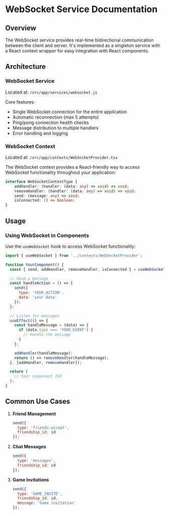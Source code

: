 # WebSocket Service Documentation

## Overview
The WebSocket service provides real-time bidirectional communication between the client and server. It's implemented as a singleton service with a React context wrapper for easy integration with React components.

## Architecture

### WebSocket Service
Located at: `/src/app/services/websocket.js`

Core features:
- Single WebSocket connection for the entire application
- Automatic reconnection (max 5 attempts)
- Ping/pong connection health checks
- Message distribution to multiple handlers
- Error handling and logging

### WebSocket Context
Located at: `/src/app/contexts/WebSocketProvider.tsx`

The WebSocket context provides a React-friendly way to access WebSocket functionality throughout your application:
```typescript
interface WebSocketContextType {
    addHandler: (handler: (data: any) => void) => void;
    removeHandler: (handler: (data: any) => void) => void;
    send: (message: any) => void;
    isConnected: () => boolean;
}
```

## Usage


### Using WebSocket in Components
Use the `useWebSocket` hook to access WebSocket functionality:

```jsx
import { useWebSocket } from '../contexts/WebSocketProvider';

function YourComponent() {
  const { send, addHandler, removeHandler, isConnected } = useWebSocket();

  // Send a message
  const handleAction = () => {
    send({
      type: 'YOUR_ACTION',
      data: 'your data'
    });
  };

  // Listen for messages
  useEffect(() => {
    const handleMessage = (data) => {
      if (data.type === 'YOUR_EVENT') {
        // Handle the message
      }
    };

    addHandler(handleMessage);
    return () => removeHandler(handleMessage);
  }, [addHandler, removeHandler]);

  return (
    // Your component JSX
  );
}
```


## Common Use Cases

1. **Friend Management**
   ```jsx
   send({
     type: 'friends-accept',
     friendship_id: id
   });
   ```

2. **Chat Messages**
   ```jsx
   send({
     type: 'messages',
     friendship_id: id
   });
   ```

3. **Game Invitations**
   ```jsx
   send({
     type: 'GAME_INVITE',
     friendship_id: id,
     message: 'Game invitation'
   });
   ```
